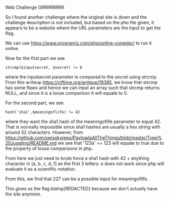 Web Challenge GRRRRRRRR

So I found another challenge where the original site is down and the challenge description is not included, but based on the pho file given, it appears to be a website where the URL parameters are the input to get the flag. 

We can use https://www.programiz.com/php/online-compiler/ to run it online.


Now for the first part we see 

```strcmp($inputsecret, $secret) != 0```

where the inputsecret parameter is compared to the secret using strcmp. From this writeup https://ctftime.org/writeup/19385, we know that strcmp has some flaws and hence we can input an array such that strcmp returns NULL, and since it is a loose comparison it will equate to 0.

For the second part, we see 

```hash('sha1',$meaningoflife) != 42```

where they want the sha1 hash of the meaningoflife parameter to equal 42. That is normally impossible since sha1 hashes are usually a hex string with around 32 characters. However, from https://github.com/swisskyrepo/PayloadsAllTheThings/blob/master/Type%20Juggling/README.md we see that '123a' == 123 will equate to true due to the property of loose comparisons in php.

From here we just need to brute force a sha1 hash with 42 + anything character in [a, b, c, d, f] as the first 3 letters. e does not work since php will evaluate it as a scientific notation.  

From this, we find that 227 can be a possible input for meaningoflife.

This gives us the flag blahaj{REDACTED} because we don't actually have the site anymore.